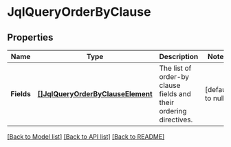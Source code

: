 # JqlQueryOrderByClause

## Properties
Name | Type | Description | Notes
------------ | ------------- | ------------- | -------------
**Fields** | [**[]JqlQueryOrderByClauseElement**](JqlQueryOrderByClauseElement.md) | The list of order-by clause fields and their ordering directives. | [default to null]

[[Back to Model list]](../README.md#documentation-for-models) [[Back to API list]](../README.md#documentation-for-api-endpoints) [[Back to README]](../README.md)

